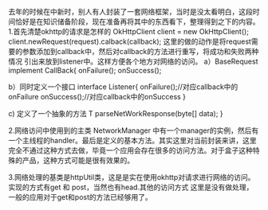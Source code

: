 去年的时候在中新时，别人有人封装了一套网络框架，当时是没太看明白，这段时间恰好是在知识储备阶段，现在准备再将其中的东西看下，整理得到之下的内容。
1.首先清楚okhttp的请求是怎样的
 OkHttpClient client = new OkHttpClient();
client.newRequest(request).calback(callback);
这里的做的动作是将request需要的参数添加到callback中，然后对callback的方法进行重写，将成功和失败两种情况
引出来放到listener中。这样方便各个地方对网络的访问。
a）BaseRequest implement CallBack{
 onFailure();
 onSuccess(); 

b）同时定义一个接口
interface Listener<T>{
onFailure();//对应callback中的onFailure
onSuccess();//对应callback中的onSuccess
}

c) 定义了一个抽象的方法
T  parseNetWorkResponse(byte[] data);
}

2.网络访问中使用到的主类
NetworkManager 中有一个manager的实例，然后有一个主线程的handler。最后是定义的基本方法。其实这里对当前封装来讲，这里完全不通过这种方式去做，毕竟一个应用会存在很多的访问方法。对于盒子这种特殊的产品，这种方式可能是很有效果的。

3.网络处理的基类是httpUtil类，这是是实在使用okhttp对请求进行网络的访问。实现的方式有get 和 post，当然也有head.其他的访问方式 这里是没有做处理，一般的应用对于get和post的方法已经够用了。